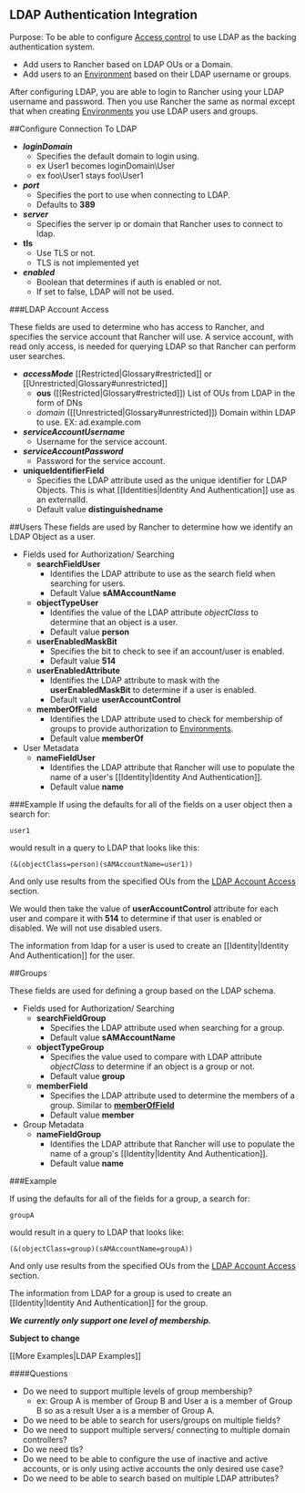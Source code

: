 
LDAP Authentication Integration
---------
Purpose: To be able to configure [Access control](http://docs.rancher.com/rancher/configuration/access-control/) 
to use LDAP as the backing authentication system. 

 * Add users to Rancher based on LDAP OUs or a Domain.
 * Add users to an [Environment](http://docs.rancher.com/rancher/concepts/#environments) based on their LDAP username or groups.

After configuring LDAP, you are able to login to Rancher using your LDAP username and password. Then you use Rancher the
same as normal except that when creating [Environments](http://docs.rancher.com/rancher/concepts/#environments) you use
LDAP users and groups. 

##Configure Connection To LDAP
 * ***loginDomain*** 
    * Specifies the default domain to login using.
    * ex User1 becomes loginDomain\User
    * ex foo\User1 stays foo\User1
 * ***port***
     * Specifies the port to use when connecting to LDAP.
     * Defaults to **389**
 * ***server***
     * Specifies the server ip or domain that Rancher uses to connect to ldap.
 * **tls**
     * Use TLS or not.
     * TLS is not implemented yet
 * ***enabled***
     * Boolean that determines if auth is enabled or not.
     * If set to false, LDAP will not be used.

###<a name="LDAPAccess"></a>LDAP Account Access
 
These fields are used to determine who has access to Rancher, and specifies the service account that Rancher will
use. A service account, with read only access,  is needed for querying LDAP so that Rancher can perform user searches.
 
 * ***accessMode***  [[Restricted|Glossary#restricted]] or [[Unrestricted|Glossary#unrestricted]]
     * **ous** ([[Restricted|Glossary#restricted]]) List of OUs from LDAP in the form of DNs
     * *domain* ([[Unrestricted|Glossary#unrestricted]]) Domain within LDAP to use. EX: ad.example.com
 * ***serviceAccountUsername***
     * Username for the service account.
 * ***serviceAccountPassword***
     * Password for the service account.
 * **uniqueIdentifierField**
     * Specifies the LDAP attribute used as the unique identifier for LDAP Objects.
     This is what [[Identities|Identity And Authentication]] use as an externalId.
     * Default value **distinguishedname**  

##Users
These fields are used by Rancher to determine how we identify an LDAP Object as a user.

 * Fields used for Authorization/ Searching
     * **searchFieldUser**
         * Identifies the LDAP attribute to use as the search field when searching for users. 
         * Default Value **sAMAccountName**
     * **objectTypeUser**
         * Identifies the value of the LDAP attribute *objectClass* to determine that an object is a user.
         * Default value **person**
     * **userEnabledMaskBit**
         * Specifies the bit to check to see if an account/user is enabled. 
         * Default value **514** 
     * **userEnabledAttribute**
         * Identifies the LDAP attribute to mask with the **userEnabledMaskBit** to determine if a user is enabled.
         * Default value **userAccountControl** 
     * <a name="memberOfField"></a>**memberOfField**
         * Identifies the LDAP attribute used to check for membership of groups to
     provide authorization to [Environments](http://docs.rancher.com/rancher/concepts/#environments). 
         * Default value **memberOf** 
 * User Metadata
     * **nameFieldUser**
         * Identifies the LDAP attribute that Rancher will use to populate the name of a user's [[Identity|Identity And Authentication]]. 
         * Default value **name** 

###Example
If using the defaults for all of the fields on a user object then a search for: 

`user1`

would result in a query to LDAP that looks like this:

`(&(objectClass=person)(sAMAccountName=user1))`

And only use results from the specified OUs from the [LDAP Account Access](#LDAPAccess) section.

We would then take the value of **userAccountControl** attribute for each user and compare it with **514** to determine
if that user is enabled or disabled. We will not use disabled users. 

The information from ldap for a user is used to create an [[Identity|Identity And Authentication]] for the user.

 
##Groups

These fields are used for defining a group based on the LDAP schema.

 * Fields used for Authorization/ Searching
     * **searchFieldGroup**
         * Specifies the LDAP attribute used when searching for a group. 
         * Default value **sAMAccountName**
     * **objectTypeGroup**
         * Specifies the value used to compare with LDAP attribute *objectClass* to determine if an
         object is a group or not.
         * Default value **group**
     * **memberField**
         * Specifies the LDAP attribute used to determine the members of a group. Similar to [**memberOfField**](#memberOfField)
         * Default value **member**
 * Group Metadata
      * **nameFieldGroup**
          * Identifies the LDAP attribute that Rancher will use to populate the name of a group's
      [[Identity|Identity And Authentication]]. 
          * Default value **name**

###Example

If using the defaults for all of the fields for a group, a search for:

`groupA`

would result in a query to LDAP that looks like:

`(&(objectClass=group)(sAMAccountName=groupA))`

And only use results from the specified OUs from the [LDAP Account Access](#LDAPAccess) section.

The information from LDAP for a group is used to create an [[Identity|Identity And Authentication]] for the group.
 
 ***We currently only support one level of membership.***
 
 **Subject to change**
 
 [[More Examples|LDAP Examples]]
 
 
####Questions
 
 * Do we need to support multiple levels of group membership? 
     * ex: Group A is member of Group B and User a is a member of Group B so as a result User a is a member of Group A.
 * Do we need to be able to search for users/groups on multiple fields?
 * Do we need to support multiple servers/ connecting to multiple domain controllers?
 * Do we need tls?
 * Do we need to be able to configure the use of inactive and active accounts, or is only using active accounts the only
 desired use case?
 * Do we need to be able to search based on multiple LDAP attributes?